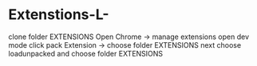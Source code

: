 # Extenstions-L-
clone folder EXTENSIONS
Open Chrome -> manage extensions
open dev mode
click pack Extension -> choose folder EXTENSIONS
next choose loadunpacked and choose folder EXTENSIONS
